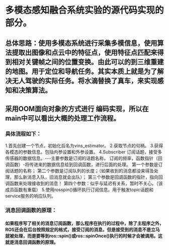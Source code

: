 # 多模态感知融合系统实验的源代码实现的部分。

## 总体思路：使用多模态系统进行采集多模信息，使用算法提取出图像和点云中的特征点，使用特征点匹配来得到相对关键帧之间的位置变换。由此可以的到三维重建的地图。用于定位和导航任务。其实本质上就是为了解决无人驾驶的实际任务。将水滴替换了真车，来实现感知和决策算法。

## 采用OOM面向对象的方式进行 编码实现，所以在main中可以看出大概的处理工作流程。
###  具体流程如下：
1.首先创建一个节点，初始化后名为vins_estimator。
    2.获取节点的句柄。
    3.获得各模态的参数信息。包括内参设置和外参设置。
    4.Subscriber 订阅话题，接受多传感器的数据信息。---主要参数是订阅的话题名称， 订阅的频率，函数指针（回调函数）-将传进来的数据信息给到回调函数，进行后面的处理。
        第一个参数是订阅话题的名称；
        第二个参数是订阅队列的长度；（如果收到的消息都没来得及处理，那么新消息入队，旧消息就会出队）；
        第三个参数是回调函数的指针，指向回调函数来处理接收到的消息！
        第四个参数：似乎与延迟有关系，暂时不关心。（该成员函数有重载）
    5.使用rosspin()循环执行订阅信息。用于触发topic话题和service服务的响应队列。
    
### 消息回调函数的原理：
####    如果程序写了相关的消息订阅函数，那么程序在执行的过程中，除了主程序之外，ROS还会在后台按照规定的格式，接受订阅的消息，但是接受到的消息不是立马就被处理，而是要等到ros::spin()或ros::spinOnce()执行的时候才会被调用。这就是消息回调函数的原理。







